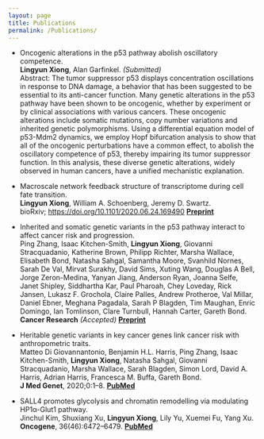 ```yaml
---
layout: page
title: Publications
permalink: /Publications/
---
```


- Oncogenic alterations in the p53 pathway abolish oscillatory competence. \
**Lingyun Xiong**, Alan Garfinkel. *(Submitted)* \
Abstract: The tumor suppressor p53 displays concentration oscillations in response to
DNA damage, a behavior that has been suggested to be essential to its anti-cancer function. Many genetic alterations in the p53 pathway have been shown to be oncogenic, whether by experiment or by clinical associations with various cancers. These oncogenic alterations include somatic mutations, copy number variations and inherited genetic polymorphisms. Using a differential equation model of p53-Mdm2 dynamics, we employ Hopf bifurcation analysis to show that all of the oncogenic perturbations have a common effect, to abolish the oscillatory competence of p53, thereby impairing its tumor suppressor function. In this analysis, these diverse genetic alterations, widely observed in human cancers, have a unified mechanistic explanation.

- Macroscale network feedback structure of transcriptome during cell fate transition. \
**Lingyun Xiong**, William A. Schoenberg, Jeremy D. Swartz. \
bioRxiv; https://doi.org/10.1101/2020.06.24.169490 [**Preprint**](https://doi.org/10.1101/2020.06.24.169490)

- Inherited and somatic genetic variants in the p53 pathway interact to affect cancer risk and progression. \
Ping Zhang, Isaac Kitchen-Smith, **Lingyun Xiong**, Giovanni Stracquadanio, Katherine Brown, Philipp Richter, Marsha Wallace, Elisabeth Bond, Natasha Sahgal, Samantha Moore, Svanhild Nornes, Sarah De Val, Mirvat Surakhy, David Sims, Xuting Wang, Douglas A Bell, Jorge Zeron-Medina, Yanyan Jiang, Anderson Ryan, Joanna Selfe, Janet Shipley, Siddhartha Kar, Paul Pharoah, Chey Loveday, Rick Jansen, Lukasz F. Grochola, Claire Palles, Andrew Protheroe, Val Millar, Daniel Ebner, Meghana Pagadala, Sarah P Blagden, Tim Maughan, Enric Domingo, Ian Tomlinson, Clare Turnbull, Hannah Carter, Gareth Bond. \
**Cancer Research** *(Accepted)*	[**Preprint**](https://doi.org/10.1101/835918)

- Heritable genetic variants in key cancer genes link cancer risk with anthropometric traits. \
Matteo Di Giovannantonio, Benjamin H.L. Harris, Ping Zhang, Isaac Kitchen-Smith, **Lingyun Xiong**, Natasha Sahgal, Giovanni Stracquadanio, Marsha Wallace, Sarah Blagden, Simon Lord, David A. Harris, Adrian Harris, Francesca M. Buffa, Gareth Bond. \
**J Med Genet**, 2020;0:1–8.	[**PubMed**](https://pubmed.ncbi.nlm.nih.gov/32591342/) 

- SALL4 promotes glycolysis and chromatin remodelling via modulating HP1α-Glut1 pathway. \
Jinchul Kim, Shuxiang Xu, **Lingyun Xiong**, Lily Yu, Xuemei Fu, Yang Xu. \
**Oncogene**, 36(46):6472–6479.	[**PubMed**](https://pubmed.ncbi.nlm.nih.gov/28759035/)



